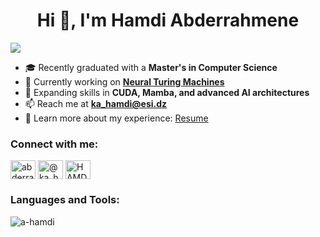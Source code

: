 <h1 align="center">Hi 👋, I'm Hamdi Abderrahmene</h1>
<a href="https://git.io/typing-svg">
<img src="https://readme-typing-svg.demolab.com?font=Fira+Code&size=19&duration=4000&pause=1000&color=000000&background=FFFFFF00&width=550&lines=Turning+Ideas+into+Intelligent+Systems;Pushing+the+Limits+of+AI+Research;From+Vision+to+Language,+One+Model+at+a+Time;Engineering+the+Future+of+Machine+Intelligence" />
</a>

- 🎓 Recently graduated with a **Master's in Computer Science**
- 🔭 Currently working on **[Neural Turing Machines](https://arxiv.org/abs/1410.5401)**
- 🌱 Expanding skills in **CUDA, Mamba, and advanced AI architectures**
- 📫 Reach me at **ka_hamdi@esi.dz**
- 📄 Learn more about my experience: [Resume](https://drive.google.com/file/d/1jZB9aw1wP31ismVbTLQAa8LmDFERwl4O/view?usp=sharing)

<h3 align="left">Connect with me:</h3>
<p align="left">
<a href="https://linkedin.com/in/abderrahmenehamdi" target="blank"><img align="center" src="https://raw.githubusercontent.com/rahuldkjain/github-profile-readme-generator/master/src/images/icons/Social/linked-in-alt.svg" alt="abderrahmenehamdi" height="30" width="40" /></a>
<a href="https://medium.com/@ka_hamdi" target="blank"><img align="center" src="https://raw.githubusercontent.com/rahuldkjain/github-profile-readme-generator/master/src/images/icons/Social/medium.svg" alt="@ka_hamdi" height="30" width="40" /></a>
<a href="https://discord.gg/HAMDI#1522" target="blank"><img align="center" src="https://raw.githubusercontent.com/rahuldkjain/github-profile-readme-generator/master/src/images/icons/Social/discord.svg" alt="HAMDI#1522" height="30" width="40" /></a>
</p>

<h3 align="left">Languages and Tools:</h3>
<p align="left"> 
<!-- Keep your existing icons here -->
</p>

<p><img align="center" src="https://github-readme-stats.vercel.app/api/top-langs?username=a-hamdi&show_icons=true&locale=en&layout=compact" alt="a-hamdi" /></p>
